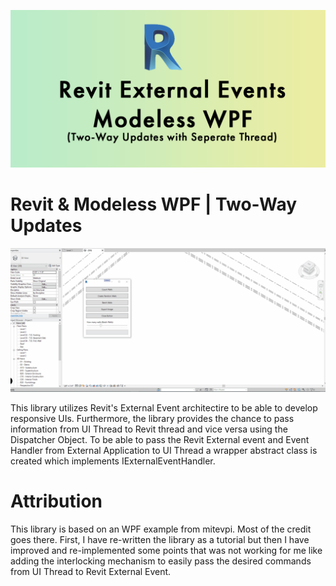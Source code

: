 ![alt text](https://github.com/varolomer/RevitWPF/blob/master/RevitWPF/Assets/Github/Banner.png)

# Revit & Modeless WPF | Two-Way Updates
![alt text](https://github.com/varolomer/RevitWPF/blob/master/RevitWPF/Assets/Github/BatchWallExportProgress.gif)

This library utilizes Revit's External Event architectire to be able to develop responsive UIs. Furthermore, the library provides the chance to pass information from UI Thread to Revit thread and vice versa using the Dispatcher Object. To be able to pass the Revit External event and Event Handler from External Application to UI Thread a wrapper abstract class is created which implements IExternalEventHandler.

# Attribution
This library is based on an WPF example from mitevpi. Most of the credit goes there. First, I have re-written the library as a tutorial but then I have improved and re-implemented some points that was not working for me like adding the interlocking mechanism to easily pass the desired commands from UI Thread to Revit External Event.
